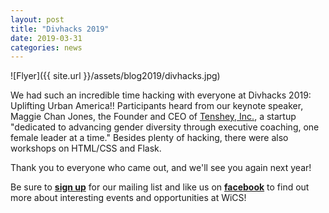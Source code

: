 ```yaml
---
layout: post
title: "Divhacks 2019"
date: 2019-03-31
categories: news
---
```


![Flyer]({{ site.url }}/assets/blog2019/divhacks.jpg)

We had such an incredible time hacking with everyone at Divhacks 2019: Uplifting Urban America!! Participants heard from our keynote speaker, Maggie Chan Jones, the Founder and CEO of [Tenshey, Inc.][tenshey], a startup "dedicated to advancing gender diversity through executive coaching, one female leader at a time." Besides plenty of hacking, there were also workshops on HTML/CSS and Flask.

Thank you to everyone who came out, and we'll see you again next year!

Be sure to [**sign up**][mailinglist] for our mailing list and like us on [**facebook**][facebook] to find out more about interesting events and opportunities at WiCS! 

[tenshey]: https://tenshey.com/
[mailinglist]: http://columbia.us9.list-manage.com/subscribe?u=4c6a1c710f8ab9cce10272368&id=593b5faa43
[facebook]:https://www.facebook.com/CUWICS

